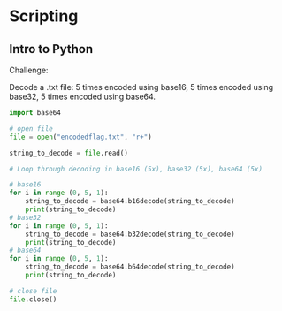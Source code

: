 # Scripting

## Intro to Python
Challenge:

Decode a .txt file: 5 times encoded using base16, 5 times encoded using base32, 5 times encoded using base64.

```python
import base64

# open file
file = open("encodedflag.txt", "r+")

string_to_decode = file.read()

# Loop through decoding in base16 (5x), base32 (5x), base64 (5x)

# base16
for i in range (0, 5, 1):
    string_to_decode = base64.b16decode(string_to_decode)
    print(string_to_decode)
# base32
for i in range (0, 5, 1):
    string_to_decode = base64.b32decode(string_to_decode)
    print(string_to_decode)
# base64
for i in range (0, 5, 1):
    string_to_decode = base64.b64decode(string_to_decode)
    print(string_to_decode)

# close file
file.close()
```
